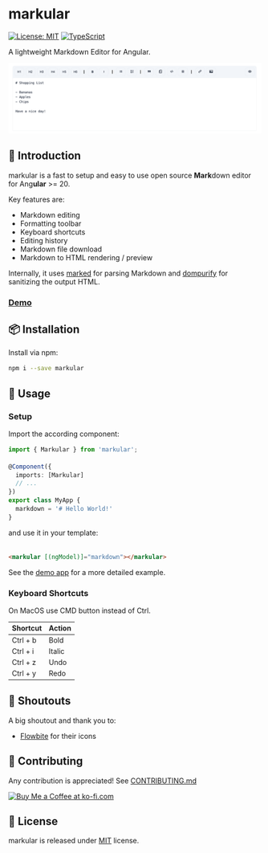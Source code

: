 # markular

[![License: MIT](https://img.shields.io/badge/License-MIT-yellow.svg)](https://opensource.org/licenses/MIT)
[![TypeScript](https://img.shields.io/badge/%3C%2F%3E-TypeScript-%230074c1.svg)](http://www.typescriptlang.org/)

A lightweight Markdown Editor for Angular.

![Preview](https://raw.githubusercontent.com/larswaechter/markular/main/screenshots/preview.png)

## 📍 Introduction

markular is a fast to setup and easy to use open source **Mark**down editor for Ang**ular** >= 20.

Key features are:

- Markdown editing
- Formatting toolbar
- Keyboard shortcuts
- Editing history
- Markdown file download
- Markdown to HTML rendering / preview

Internally, it uses [marked](https://www.npmjs.com/package/marked) for parsing Markdown and [dompurify](https://www.npmjs.com/package/dompurify) for sanitizing the output HTML.

### [Demo](https://larswaechter.github.io/markular/)

## 📦 Installation

Install via npm:

```bash
npm i --save markular
```

## 🔨 Usage

### Setup

Import the according component:

```ts
import { Markular } from 'markular';

@Component({
  imports: [Markular]
  // ...
})
export class MyApp {
  markdown = '# Hello World!'
}
```

and use it in your template:

```html

<markular [(ngModel)]="markdown"></markular>
```

See the [demo app](https://github.com/larswaechter/markular/tree/main/projects/demo/src/app) for a more detailed example.

### Keyboard Shortcuts

On MacOS use CMD button instead of Ctrl.

| Shortcut | Action |
|----------|--------|
| Ctrl + b | Bold   |
| Ctrl + i | Italic |
| Ctrl + z | Undo   |
| Ctrl + y | Redo   |

## 👋 Shoutouts

A big shoutout and thank you to:

- [Flowbite](https://flowbite.com/icons/) for their icons

## 🧩 Contributing

Any contribution is appreciated! See [CONTRIBUTING.md](https://github.com/larswaechter/markular/blob/master/CONTRIBUTING.md)

<a href='https://ko-fi.com/larswaechter' target='_blank'><img height='36' style='border:0px;height:36px;' src='https://storage.ko-fi.com/cdn/kofi3.png?v=6' border='0' alt='Buy Me a Coffee at ko-fi.com' /></a>

## 🔑 License

markular is released under [MIT](https://github.com/larswaechter/markular/blob/master/LICENSE) license.
